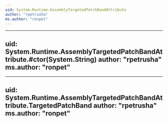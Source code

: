 ```yaml
---
uid: System.Runtime.AssemblyTargetedPatchBandAttribute
author: "rpetrusha"
ms.author: "ronpet"
---
```


---
uid: System.Runtime.AssemblyTargetedPatchBandAttribute.#ctor(System.String)
author: "rpetrusha"
ms.author: "ronpet"
---

---
uid: System.Runtime.AssemblyTargetedPatchBandAttribute.TargetedPatchBand
author: "rpetrusha"
ms.author: "ronpet"
---

